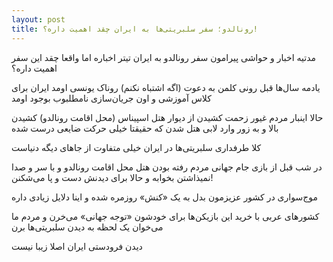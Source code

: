 ```yaml
---
layout: post
title: رونالدو؛ سفر سلبریتی‌ها به ایران چقد اهمیت داره؟!
---
```


مدتیه اخبار و حواشی پیرامون سفر رونالدو به ایران تیتر اخباره اما واقعا چقد این سفر اهمیت داره؟

یادمه سال‌ها قبل رونی کلمن به دعوت (اگه اشتباه نکنم) روناک یونسی اومد ایران برای کلاس آموزشی و اون جریان‌سازی نامطلبوب بوجود اومد

حالا اینبار مردم غیور زحمت کشیدن از دیوار هتل اسپیناس (محل اقامت رونالدو) کشیدن بالا و به زور وارد لابی هتل شدن که حقیقتا خیلی حرکت ضایعی درست شده

کلا طرفداری سلبریتی‌ها در ایران خیلی متفاوت از جاهای دیگه دنیاست

در شب قبل از بازی جام جهانی مردم رفته بودن هتل محل اقامت رونالدو و با سر و صدا نمیذاشتن بخوابه و حالا برای دیدنش دست و پا می‌شکنن!

موج‌سواری در کشور عزیزمون بدل به یک «کنش» روزمره شده و اینا دلایل زیادی داره

کشورهای عربی با خرید این بازیکن‌ها برای خودشون «توجه جهانی» می‌خرن و مردم ما می‌خوان یک لحظه به دیدن سلبریتی‌ها برن

دیدن فرودستی ایران اصلا زیبا نیست
